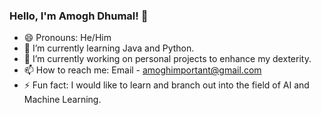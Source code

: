 ### Hello, I'm Amogh Dhumal! 👋

- 😄 Pronouns: He/Him 
- 🌱 I’m currently learning Java and Python.
- 🔭 I’m currently working on personal projects to enhance my dexterity.
- 📫 How to reach me: Email - amoghimportant@gmail.com
- ⚡ Fun fact: I would like to learn and branch out into the field of AI and Machine Learning. 

